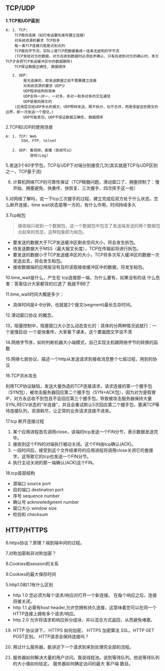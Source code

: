 
## TCP/UDP 


**1.TCP和UDP區別**

	A: 1. TCP:
		TCP面向连接（如打电话要先拨号建立连接）
		对系统资源的要求 TCP较多
		每一条TCP连接只能是点到点的
		TCP面向字节流，实际上是TCP把数据看成一连串无结构的字节流
		(TCP发给对方的数据，对方在收到数据时必须给矛确认，只有在收到对方的确认时，本方TCP才会把TCP发送缓冲区中的数据删除)
		TCP保证数据正确性, 数据顺序
	
	   2. UDP:
	        是无连接的，即发送数据之前不需要建立连接
	        对系统资源的要求 UDP少
	        UDP程序结构较简单
	        UDP支持一对一，一对多，多对一和多对多的交互通信
	        UDP是面向报文的
		(应用层交给UDP多长的报文，UDP照样发送，既不拆分，也不合并，而是保留这些报文的边界，即一次发送一个报文。)
	        UDP可能丢包，UDP不保证数据正确性, 数据顺序

2.TCP和UDP的使用场景

	A: 1. TCP: Web
		   SSH, FTP, telnet
			   	
	   2. UDP: 看视频，直播（丢帧可以）
	           游戏(Lag)

5.发送3个80字节包，TCP与UDP下对端分别接受几次(其实就是TCP与UDP区别之一，TCP基于流)

6. 计算机网络TCP的可靠性保证（TCP精髓问题，滑动窗口了、拥塞控制了：慢开始、拥塞避免、快重传、快恢复、三次握手、四次挥手这一些）

5.对网络了解吗，说一下tcp三次握手的过程，建立完成后双方处于什么状态。怎么断开连接，time wait状态是哪一方的，有什么作用，时间持续多久



3.Tcp粘包
>接收端只收到一个数据包，这一个数据包中包含了发送端发送的两个数据包合起來的信息，这种现象即为粘包。
* 要发送的数据大于TCP发送缓冲区剩余空间大小，将会发生拆包。
* 待发送数据大于MSS（最大报文长度），TCP在传输前将进行拆包。
* 要发送的数据小于TCP发送缓冲区的大小，TCP将多次写入缓冲区的数据一次发送出去，将会发生粘包。
* 接收数据端的应用层没有及时读取接收缓冲区中的数据，将发生粘包。




10.time_wait是什么，产生在 tcp连接那一端，为什么要有，如果没有的话 什么危害：答案估计大家都背的烂透了 我就不BB了

11.time_wait时间大概是多少：
* 具体时间是4-6分钟，也就是2个报文(segment)最长生存时间。

12.滑动窗口协议 的概念。

13，阻塞控制中，阻塞窗口大小怎么动态变化的：具体的分两种情况说就行：一个是慢启动 一个是快重传，大家看下课本，这个要画图文字说不清

14.网络字节序，如何判断机器大小端模式，自己实现主机跟网络字节的转换的函数

15.网络七层协议，描述一个http从发送请求到接收消息整个七层过程，用到的协议

16.TCP洪水攻击

利用TCP协议缺陷，发送大量伪造的TCP连接请求，请求连接的第一个握手包（SYN包），被攻击服务器回应第二个握手包（SYN+ACK包），因为对方是假冒IP，对方永远收不到包且不会回应第三个握手包。导致被攻击服务器保持大量SYN_RECV状态的“半连接”，并且会重试默认5次回应第二个握手包，塞满TCP等待连接队列，资源耗尽，让正常的业务请求连接不进来。


17.tcp 断开连接过程
1. 某个应用进程首先调用close，该端的tcp发送一个FIN分节，表示数据发送完毕。
2. 接收到这个FIN的对端执行被动关闭。这个FIN由tcp确认(ACK)。
3. 一段时间后，接受到这个文件结束符的应用进程将调用close关闭它的套接字。这导致它的tcp也发送一个FIN分节。
4. 执行主动关闭的那一端确认(ACK)这个FIN。

18.tcp首部结构
* 源端口 source port
* 目的端口 destination port
* 序号 sequence number
* 确认号 acknowledgment number 
* 窗口大小 window size
* 检验和 checksum



## HTTP/HTTPS

6.https协议？原理？端到端中间的过程。

7.对称加密和非对称加密？

8.Cookies和session的关系

9.Cookies的最大保存时间

5.http1.0和1.1有什么区别
* http 1.0 您必须为每个请求/响应对打开一个新连接。 在每个响应之后，连接将被关闭。
* http 1.1 必需有host header,允许您拥有持久连接，这意味着您可以在同一个HTTP连接上拥有多个请求/响应。
* http 2.0 允许将请求和响应拆分成块，并以混合方式返回，从而避免堵塞。

19. HTTP 协议讲下， HTTPS 如何加密， HTTPS 加密算法 SSL。HTTP GET POST区别。 HTTP请求会保持连接吗？



20. 用过什么服务器，能讲述下一个请求到来到处理完全部的流程。

21. 服务器如何解决大量的用户访问。我说线程池。说到等待队列。他说等待队列的大小值如何给定。 服务器如何确定访问的最大 客户端 数目。


